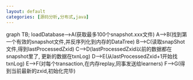 ```yaml
---
layout: default
categories: [源码分析,分布式,java]
---
```

<script src="/static/mermaid.min.js"></script>

<div class="mermaid">
    graph TB;
	loadDatabase-->A(获取最多100个snapshot.xxx文件)
	A-->B(找到第一个有效的snapshot文件,并反序列化到内存的DataTree)
	B-->C(读取snapShot文件,得到lastProcessedZxid)
	C-->D(lastProcessedZxid以前的数据都在snapshot里了, 更新的数据在txnLog)
	D-->E(从lastProcessedZxid+1开始找txnLog)
	E-->F(对每个transaction,在内存replay,同事发送给learners)
	F-->G(得到当前最新的zxid,初始化完毕)
</div>